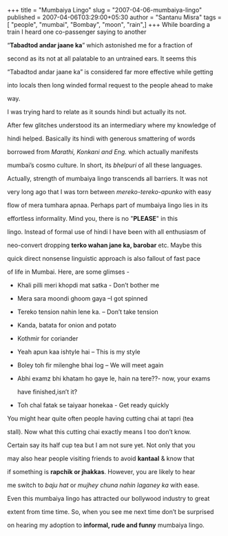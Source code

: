 +++
title = "Mumbaiya Lingo"
slug = "2007-04-06-mumbaiya-lingo"
published = 2007-04-06T03:29:00+05:30
author = "Santanu Misra"
tags = [ "people", "mumbai", "Bombay", "moon", "rain",]
+++
While boarding a train I heard one co-passenger saying to another

“**Tabadtod andar jaane ka**” which astonished me for a fraction of

second as its not at all palatable to an untrained ears. It seems this

“Tabadtod andar jaane ka” is considered far more effective while getting

into locals then long winded formal request to the people ahead to make

way.



I was trying hard to relate as it sounds hindi but actually its not.

After few glitches understood its an intermediary where my knowledge of

hindi helped. Basically its hindi with generous smattering of words

borrowed from *Marathi, Konkani and Eng.* which actually manifests

mumbai’s cosmo culture. In short, its *bhelpuri* of all these languages.



Actually, strength of mumbaiya lingo transcends all barriers. It was not

very long ago that I was torn between *mereko-tereko-apunko* with easy

flow of mera tumhara apnaa. Perhaps part of mumbaiya lingo lies in its

effortless informality. Mind you, there is no "**PLEASE**" in this

lingo. Instead of formal use of hindi I have been with all enthusiasm of

neo-convert dropping **terko wahan jane ka, barobar** etc. Maybe this

quick direct nonsense linguistic approach is also fallout of fast pace

of life in Mumbai. Here, are some glimses -



-   Khali pilli meri khopdi mat satka - Don’t bother me

-   Mera sara moondi ghoom gaya –I got spinned

-   Tereko tension nahin lene ka. – Don’t take tension

-   Kanda, batata for onion and potato

-   Kothmir for coriander

-   Yeah apun kaa ishtyle hai – This is my style

-   Boley toh fir milenghe bhai log – We will meet again

-   Abhi examz bhi khatam ho gaye le, hain na tere??- now, your exams

    have finished,isn’t it?

-   Toh chal fatak se taiyaar honekaa - Get ready quickly



You might hear quite often people having cutting chai at tapri (tea

stall). Now what this cutting chai exactly means I too don’t know.

Certain say its half cup tea but I am not sure yet. Not only that you

may also hear people visiting friends to avoid **kantaal** & know that

if something is **rapchik or jhakkas**. However, you are likely to hear

me switch to *baju hat* or *mujhey chuna nahin laganey ka* with ease.



Even this mumbaiya lingo has attracted our bollywood industry to great

extent from time time. So, when you see me next time don’t be surprised

on hearing my adoption to **informal, rude and funny** mumbaiya lingo.
